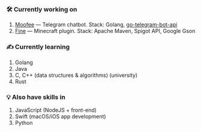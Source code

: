 ### 🛠 Currently working on
1. [Moofee](https://github.com/allenvox/moofee) — Telegram chatbot. Stack: Golang, [go-telegram-bot-api](https://github.com/go-telegram-bot-api)
2. [Fine](https://github.com/allenvox/fine) — Minecraft plugin. Stack: Apache Maven, Spigot API, Google Gson
### ✍ Currently learning
1. Golang
2. Java
3. C, C++ (data structures & algorithms) (university)
4. Rust
### 💡 Also have skills in
1. JavaScript (NodeJS + front-end)
2. Swift (macOS/iOS app development)
3. Python
